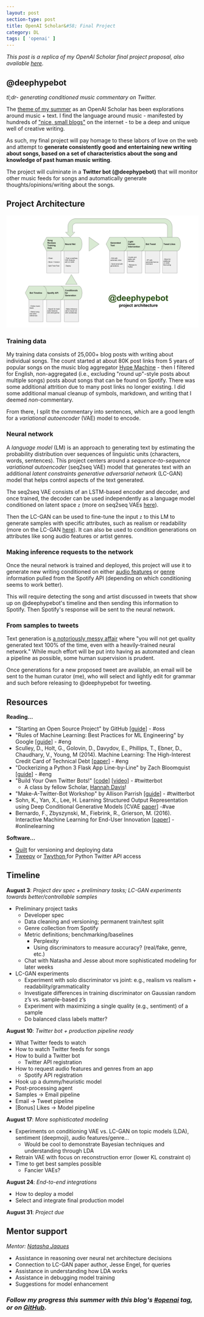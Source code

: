```yaml
---
layout: post
section-type: post
title: OpenAI Scholar&#58; Final Project
category: DL
tags: [ 'openai' ]
---
```


_This post is a replica of my OpenAI Scholar final project proposal, also available [here](https://github.com/iconix/openai/blob/master/deephypebot.md)._

## @deephypebot
_tl;dr- generating conditioned music commentary on Twitter._

The [theme of my summer](/dl/2018/06/03/project-ideation#finding-my-niche) as an OpenAI Scholar has been explorations around music + text. I find the language around music - manifested by hundreds of ["nice, small blogs"](https://www.theverge.com/2018/1/2/16840940/spotify-algorithm-music-discovery-mix-cds-resolution) on the internet - to be a deep and unique well of creative writing.

As such, my final project will pay homage to these labors of love on the web and attempt to **generate consistently good and entertaining new writing about songs, based on a set of characteristics about the song and knowledge of past human music writing**.

The project will culminate in a **Twitter bot (@deephypebot)** that will monitor other music feeds for songs and automatically generate thoughts/opinions/writing about the songs.

## Project Architecture

![Project architecture diagram](/img/posts/deephypebot-architecture.svg)

### Training data

My training data consists of 25,000+ blog posts with writing about individual songs. The count started at about 80K post links from 5 years of popular songs on the music blog aggregator [Hype Machine](https://hypem.com/) - then I filtered for English, non-aggregated (i.e., excluding "round up"-style posts about multiple songs) posts about songs that can be found on Spotify. There was some additional attrition due to many post links no longer existing. I did some additional manual cleanup of symbols, markdown, and writing that I deemed _non_-commentary.

From there, I split the commentary into sentences, which are a good length for a _variational autoencoder_ (VAE) model to encode.

### Neural network

A _language model_ (LM) is an approach to generating text by estimating the probability distribution over sequences of linguistic units (characters, words, sentences). This project centers around a _sequence-to-sequence variational autoencoder_ (seq2seq VAE) model that generates text with an additional _latent constraints generative adversarial network_ (LC-GAN) model that helps control aspects of the text generated.

The seq2seq VAE consists of an LSTM-based encoder and decoder, and once trained, the decoder can be used independently as a language model conditioned on latent space `z` (more on seq2seq VAEs [here](https://iconix.github.io/dl/2018/06/29/energy-and-vae#seq2seq-vae-for-text-generation)).

Then the LC-GAN can be used to fine-tune the input `z` to this LM to generate samples with specific attributes, such as realism or readability (more on the LC-GAN [here](https://iconix.github.io/dl/2018/07/28/lcgan)). It can also be used to condition generations on attributes like song audio features or artist genres.

### Making inference requests to the network

Once the neural network is trained and deployed, this project will use it to generate new writing conditioned on either [audio features](https://developer.spotify.com/documentation/web-api/reference/tracks/get-audio-features/) or [genre](https://developer.spotify.com/documentation/web-api/reference/artists/get-artist/) information pulled from the Spotify API (depending on which conditioning seems to work better).

This will require detecting the song and artist discussed in tweets that show up on @deephypebot's timeline and then sending this information to Spotify. Then Spotify's response will be sent to the neural network.

### From samples to tweets

Text generation is [a notoriously messy affair](https://iconix.github.io/dl/2018/06/20/arxiv-song-titles#text-generation-is-a-messy-affair) where "you will not get quality generated text 100% of the time, even with a heavily-trained neural network." While much effort will be put into having as automated and clean a pipeline as possible, some human supervision is prudent.

Once generations for a new proposed tweet are available, an email will be sent to the human curator (me), who will select and lightly edit for grammar and such before releasing to @deephypebot for tweeting.

## Resources

**Reading...**
- "Starting an Open Source Project" by GitHub [[guide](https://opensource.guide/starting-a-project/)] - #oss
- "Rules of Machine Learning: Best Practices for ML Engineering" by Google [[guide](https://developers.google.com/machine-learning/guides/rules-of-ml/)] - #eng
- Sculley, D., Holt, G., Golovin, D., Davydov, E., Phillips, T., Ebner, D., Chaudhary, V., Young, M (2014). Machine Learning: The High-Interest Credit Card of Technical Debt [[paper](https://ai.google/research/pubs/pub43146)] - #eng
- "Dockerizing a Python 3 Flask App Line-by-Line" by Zach Bloomquist [[guide](https://medium.com/bitcraft/dockerizing-a-python-3-flask-app-line-by-line-400aef1ded3a)] - #eng
- "Build Your Own Twitter Bots!" [[code](https://github.com/handav/twitter-bots)] [[video](https://egghead.io/courses/create-your-own-twitter-bots)] - #twitterbot
    - A class by fellow Scholar, [Hannah Davis](http://www.hannahishere.com/)!
- "Make-A-Twitter-Bot Workshop" by Allison Parrish [[guide](https://gist.github.com/aparrish/3ee64d07f0a00b08618a)] - #twitterbot
- Sohn, K., Yan, X., Lee, H. Learning Structured Output Representation using Deep Conditional Generative Models [CVAE [paper](http://papers.nips.cc/paper/5775-learning-structured-output-representation-using-deep-conditional-generative-models.pdf)] -[](http://papers.nips.cc/paper/5775-learning-structured-output-representation-using-deep-conditional-generative-models.pdf)#vae
- Bernardo, F., Zbyszynski, M., Fiebrink, R., Grierson, M. (2016). Interactive Machine Learning for End-User Innovation [[paper](http://research.gold.ac.uk/19767/)] - #onlinelearning

**Software…**
- [Quilt](https://quiltdata.com/) for versioning and deploying data
- [Tweepy](https://github.com/tweepy/tweepy) or [Twython   ](https://github.com/ryanmcgrath/twython) for Python Twitter API access

## Timeline

**August 3**: _Project dev spec + preliminary tasks; LC-GAN experiments towards better/controllable samples_

- Preliminary project tasks
    - Developer spec
    - Data cleaning and versioning; permanent train/test split
    - Genre collection from Spotify
    - Metric definitions; benchmarking/baselines
        - Perplexity
        - Using discriminators to measure accuracy? (real/fake, genre, etc.)
    - Chat with Natasha and Jesse about more sophisticated modeling for later weeks
- LC-GAN experiments
    - Experiment with solo discriminator vs joint: e.g., realism vs realism + readability/grammaticality
    - Investigate differences in training discriminator on Gaussian random z’s vs. sample-based z’s
    - Experiment with maximizing a single quality (e.g., sentiment) of a sample
    - Do balanced class labels matter?

**August 10**: _Twitter bot + production pipeline ready_

- What Twitter feeds to watch
- How to watch Twitter feeds for songs
- How to build a Twitter bot
    - Twitter API registration
- How to request audio features and genres from an app
    - Spotify API registration
- Hook up a dummy/heuristic model
- Post-processing agent
- Samples -&gt; Email pipeline
- Email -&gt; Tweet pipeline
- [Bonus] Likes -&gt; Model pipeline

**August 17**: _More sophisticated modeling_

- Experiments on conditioning VAE vs. LC-GAN on topic models (LDA), sentiment (deepmoji), audio features/genre...
    - Would be cool to demonstrate Bayesian techniques and understanding through LDA
- Retrain VAE with focus on reconstruction error (lower KL constraint σ)
- Time to get best samples possible
    - Fancier VAEs?

**August 24**: _End-to-end integrations_

- How to deploy a model
- Select and integrate final production model

**August 31**: _Project due_

## Mentor support
_Mentor: [Natasha Jaques](https://twitter.com/natashajaques)_

- Assistance in reasoning over neural net architecture decisions
- Connection to LC-GAN paper author, Jesse Engel, for queries
- Assistance in understanding how LDA works
- Assistance in debugging model training
- Suggestions for model enhancement

### _Follow my progress this summer with this blog's [#openai](/tags/openai) tag, or on [GitHub](https://github.com/iconix/openai)._
